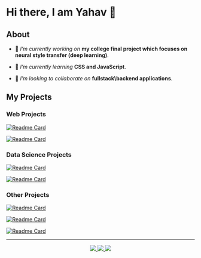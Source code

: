 # Hi there, I am Yahav 👋

## About

- 🔭 *I’m currently working on* **my college final project which focuses on neural style transfer (deep learning)**.

- 🌱 *I’m currently learning* **CSS and JavaScript**.

- 👯 *I’m looking to collaborate on* **fullstack\backend applications**.

## My Projects

### Web Projects
[![Readme Card](https://github-readme-stats.vercel.app/api/pin/?username=Yahavba&repo=B7Fun)](https://github.com/Yahavba/B7Fun)

[![Readme Card](https://github-readme-stats.vercel.app/api/pin/?username=Yahavba&repo=College-portal)](https://github.com/Yahavba/College-portal)

### Data Science Projects
[![Readme Card](https://github-readme-stats.vercel.app/api/pin/?username=Yahavba&repo=Simple-machine-learning-classifier-tool)](https://github.com/Yahavba/Simple-machine-learning-classifier-tool)

[![Readme Card](https://github-readme-stats.vercel.app/api/pin/?username=Yahavba&repo=Image-classification-zero-shot-learning)](https://github.com/Yahavba/Image-classification-zero-shot-learning)

### Other Projects
[![Readme Card](https://github-readme-stats.vercel.app/api/pin/?username=Yahavba&repo=C-family-Compiler)](https://github.com/Yahavba/C-family-Compiler)

[![Readme Card](https://github-readme-stats.vercel.app/api/pin/?username=Yahavba&repo=Game-Box)](https://github.com/Yahavba/Game-Box)

[![Readme Card](https://github-readme-stats.vercel.app/api/pin/?username=Yahavba&repo=Minesweeper)](https://github.com/Yahavba/Minesweeper)

---
<div>
   <p align="center">
      <a href="https://linkedin.com/in/YahavBarDavid" target="_blank">
         <img src="https://img.shields.io/badge/LinkedIn-0077B5?&style=flat&logo=linkedin&logoColor=white"/>
      </a>
      <a href="mailto:Yahav.BarDavid@gmail.com" target="_blank">
         <img src="https://img.shields.io/badge/Gmail-%23D14836.svg?&style=flat&logo=gmail&logoColor=white"/>
      </a>
	  <a href="https://wa.me/+9720509060730" target="_blank">
         <img src="https://img.shields.io/badge/WhatsApp-25D366?&style=flat&logo=whatsapp&logoColor=white"/>
      </a>
   </p>
</div>

<!--
**Yahavba/Yahavba** is a ✨ _special_ ✨ repository because its `README.md` (this file) appears on your GitHub profile.

Here are some ideas to get you started:

- 🔭 I’m currently working on ...
- 🌱 I’m currently learning ...
- 👯 I’m looking to collaborate on ...
- 🤔 I’m looking for help with ...
- 💬 Ask me about ...
- 📫 How to reach me: ...
- 😄 Pronouns: ...
- ⚡ Fun fact: ...
-->
